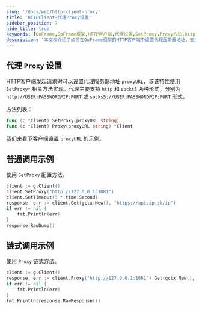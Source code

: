 ```yaml
---
slug: '/docs/web/http-client-proxy'
title: 'HTTPClient-代理Proxy设置'
sidebar_position: 7
hide_title: true
keywords: [GoFrame,GoFrame框架,HTTP客户端,代理设置,SetProxy,Proxy方法,http代理,socks5代理,链式调用,HTTP请求]
description: '本文档介绍了如何在GoFrame框架的HTTP客户端中设置代理服务器地址，支持http和socks5两种形式。通过SetProxy和Proxy方法，用户可以轻松配置代理，实现对外网资源的访问，包括普通调用示例和链式调用示例，帮助用户快速掌握代理功能的使用。'
---
```


## 代理 `Proxy` 设置

HTTP客户端发起请求时可以设置代理服务器地址 `proxyURL`，该该特性使用 `SetProxy*` 相关方法实现。代理主要支持 `http` 和 `socks5` 两种形式，分别为 `http://USER:PASSWORD@IP:PORT` 或 `socks5://USER:PASSWORD@IP:PORT` 形式。

方法列表：

```go
func (c *Client) SetProxy(proxyURL string)
func (c *Client) Proxy(proxyURL string) *Client
```

我们来看下客户端设置 `proxyURL` 的示例。

## 普通调用示例

使用 `SetProxy` 配置方法。

```go
client := g.Client()
client.SetProxy("http://127.0.0.1:1081")
client.SetTimeout(5 * time.Second)
response, err := client.Get(gctx.New(), "https://api.ip.sb/ip")
if err != nil {
    fmt.Println(err)
}
response.RawDump()
```

## 链式调用示例

使用 `Proxy` 链式方法。

```go
client := g.Client()
response, err := client.Proxy("http://127.0.0.1:1081").Get(gctx.New(), "https://api.ip.sb/ip")
if err != nil {
    fmt.Println(err)
}
fmt.Println(response.RawResponse())
```